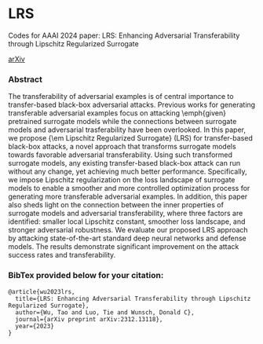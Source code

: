 # LRS
Codes for AAAI 2024 paper: LRS: Enhancing Adversarial Transferability through Lipschitz Regularized Surrogate

[arXiv](https://arxiv.org/abs/2312.13118)

### Abstract

The transferability of adversarial examples is of central importance to transfer-based black-box adversarial attacks. Previous works for generating transferable adversarial examples focus on attacking \emph{given} pretrained surrogate models while the connections between surrogate models and adversarial trasferability have been overlooked. In this paper, we propose {\em Lipschitz Regularized Surrogate} (LRS) for transfer-based black-box attacks, a novel approach that transforms surrogate models towards favorable adversarial transferability. Using such transformed surrogate models, any existing transfer-based black-box attack can run without any change, yet achieving much better performance. Specifically, we impose Lipschitz regularization on the loss landscape of surrogate models to enable a smoother and more controlled optimization process for generating more transferable adversarial examples. In addition, this paper also sheds light on the connection between the inner properties of surrogate models and adversarial transferability, where three factors are identified: smaller local Lipschitz constant, smoother loss landscape, and stronger adversarial robustness. We evaluate our proposed LRS approach by attacking state-of-the-art standard deep neural networks and defense models. The results demonstrate significant improvement on the attack success rates and transferability.

### BibTex provided below for your citation:

```
@article{wu2023lrs,
  title={LRS: Enhancing Adversarial Transferability through Lipschitz Regularized Surrogate},
  author={Wu, Tao and Luo, Tie and Wunsch, Donald C},
  journal={arXiv preprint arXiv:2312.13118},
  year={2023}
}
```
